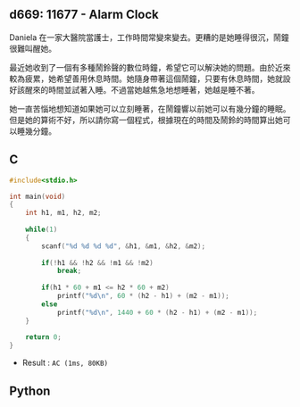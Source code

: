 ## d669: 11677 - Alarm Clock
Daniela 在一家大醫院當護士，工作時間常變來變去。更糟的是她睡得很沉，鬧鐘很難叫醒她。

最近她收到了一個有多種鬧鈴聲的數位時鐘，希望它可以解決她的問題。由於近來較為疲累，她希望善用休息時間。她隨身帶著這個鬧鐘，只要有休息時間，她就設好該醒來的時間並試著入睡。不過當她越焦急地想睡著，她越是睡不著。

她一直苦惱地想知道如果她可以立刻睡著，在鬧鐘響以前她可以有幾分鐘的睡眠。但是她的算術不好，所以請你寫一個程式，根據現在的時間及鬧鈴的時間算出她可以睡幾分鐘。

## C
```C
#include<stdio.h>

int main(void)
{
	int h1, m1, h2, m2;
	
	while(1)
	{
		scanf("%d %d %d %d", &h1, &m1, &h2, &m2);
		
		if(!h1 && !h2 && !m1 && !m2)
			break;
			
		if(h1 * 60 + m1 <= h2 * 60 + m2)
			printf("%d\n", 60 * (h2 - h1) + (m2 - m1));
		else
			printf("%d\n", 1440 + 60 * (h2 - h1) + (m2 - m1));		
	}
	
	return 0;
}
```
 * Result : `AC (1ms, 80KB)`

## Python
